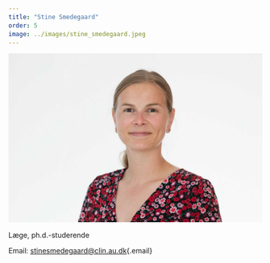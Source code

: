 ```yaml
---
title: "Stine Smedegaard"
order: 5
image: ../images/stine_smedegaard.jpeg 
---
```


![Stine Smedegaard](../images/stine_smedegaard.jpeg)

Læge, ph.d.-studerende

Email: [stinesmedegaard@clin.au.dk](mailto:stinesmedegaard@clin.au.dk){.email}	

